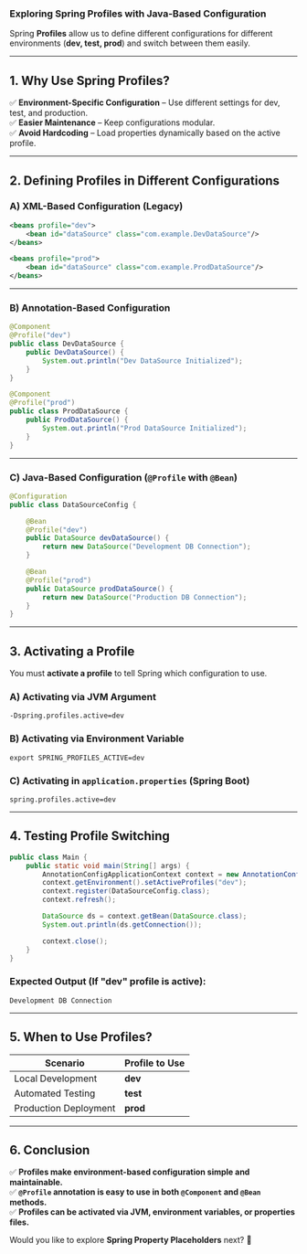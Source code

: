 ### **Exploring Spring Profiles with Java-Based Configuration**  

Spring **Profiles** allow us to define different configurations for different environments (**dev, test, prod**) and switch between them easily.

---

## **1. Why Use Spring Profiles?**
✅ **Environment-Specific Configuration** – Use different settings for dev, test, and production.  
✅ **Easier Maintenance** – Keep configurations modular.  
✅ **Avoid Hardcoding** – Load properties dynamically based on the active profile.  

---

## **2. Defining Profiles in Different Configurations**

### **A) XML-Based Configuration (Legacy)**
```xml
<beans profile="dev">
    <bean id="dataSource" class="com.example.DevDataSource"/>
</beans>

<beans profile="prod">
    <bean id="dataSource" class="com.example.ProdDataSource"/>
</beans>
```

---

### **B) Annotation-Based Configuration**
```java
@Component
@Profile("dev")
public class DevDataSource {
    public DevDataSource() {
        System.out.println("Dev DataSource Initialized");
    }
}
```

```java
@Component
@Profile("prod")
public class ProdDataSource {
    public ProdDataSource() {
        System.out.println("Prod DataSource Initialized");
    }
}
```

---

### **C) Java-Based Configuration (`@Profile` with `@Bean`)**
```java
@Configuration
public class DataSourceConfig {

    @Bean
    @Profile("dev")
    public DataSource devDataSource() {
        return new DataSource("Development DB Connection");
    }

    @Bean
    @Profile("prod")
    public DataSource prodDataSource() {
        return new DataSource("Production DB Connection");
    }
}
```

---

## **3. Activating a Profile**
You must **activate a profile** to tell Spring which configuration to use.

### **A) Activating via JVM Argument**
```shell
-Dspring.profiles.active=dev
```

### **B) Activating via Environment Variable**
```shell
export SPRING_PROFILES_ACTIVE=dev
```

### **C) Activating in `application.properties` (Spring Boot)**
```properties
spring.profiles.active=dev
```

---

## **4. Testing Profile Switching**
```java
public class Main {
    public static void main(String[] args) {
        AnnotationConfigApplicationContext context = new AnnotationConfigApplicationContext();
        context.getEnvironment().setActiveProfiles("dev");
        context.register(DataSourceConfig.class);
        context.refresh();

        DataSource ds = context.getBean(DataSource.class);
        System.out.println(ds.getConnection());

        context.close();
    }
}
```

### **Expected Output (If "dev" profile is active):**
```
Development DB Connection
```

---

## **5. When to Use Profiles?**
| Scenario | Profile to Use |
|----------|---------------|
| Local Development | **dev** |
| Automated Testing | **test** |
| Production Deployment | **prod** |

---

## **6. Conclusion**
✅ **Profiles make environment-based configuration simple and maintainable.**  
✅ **`@Profile` annotation is easy to use in both `@Component` and `@Bean` methods.**  
✅ **Profiles can be activated via JVM, environment variables, or properties files.**  

Would you like to explore **Spring Property Placeholders** next? 🚀

